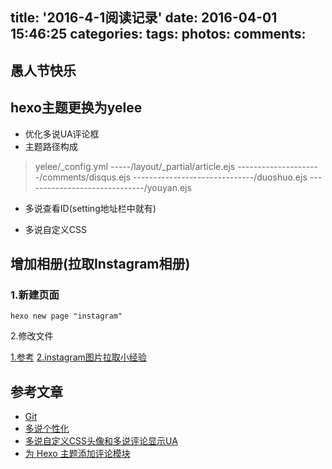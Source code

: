 title: '2016-4-1阅读记录'
date: 2016-04-01 15:46:25
categories:
tags:
photos: 
comments:
---

## 愚人节快乐

<!-- more -->

## hexo主题更换为yelee
* 优化多说UA评论框
* 主题路径构成
> yelee/_config.yml
-----/layout/_partial/article.ejs
---------------------/comments/disqus.ejs
------------------------------/duoshuo.ejs
------------------------------/youyan.ejs



* 多说查看ID(setting地址栏中就有)
 
* 多说自定义CSS

## 增加相册(拉取Instagram相册)
### 1.新建页面

```
hexo new page "instagram"
```

2.修改文件

[1.参考](https://github.com/litten/hexo-theme-yilia/wiki/%E5%90%8C%E6%AD%A5%E4%BD%A0%E7%9A%84instagram%E5%9B%BE%E7%89%87)
[2.instagram图片拉取小经验](http://litten.github.io/2014/03/03/instagram-api-ex/)

## 参考文章

* [Git](https://github.com/MOxFIVE/hexo-theme-yelee)
* [多说个性化](http://moxfive.xyz/2015/09/29/duoshuo-style)
* [多说自定义CSS头像和多说评论显示UA](http://wsgzao.github.io/post/duoshuo/#%E5%A4%9A%E8%AF%B4%E5%90%8E%E5%8F%B0%E8%87%AA%E5%AE%9A%E4%B9%89CSS)
* [为 Hexo 主题添加评论模块](http://www.tuicool.com/articles/jq2Aj2Z)


